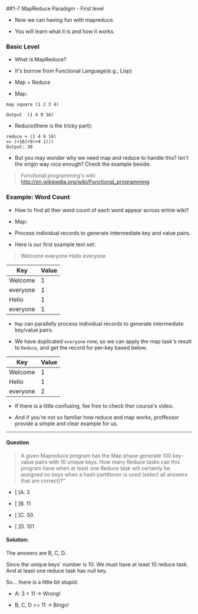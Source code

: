 ##1-7 MapReduce Paradigm - First level

- Now we can having fun with mapreduce.

- You will learn what it is and how it works.

### Basic Level

- What is MapReduce?

- It's borrow from Functional Language(e.g., Lisp)

- Map + Reduce

- Map:

```
map square (1 2 3 4)

Output  (1 4 9 16)
```
- Reduce(there is the tricky part):

```
reduce + (1 4 9 16)
=> (+16(+9(+4 1)))
Output: 30
```

- But you may wonder why we need map and reduce to handle this? Isn't the origin way nice enough? Check the example beside.

> Functional programming's wiki
> http://en.wikipedia.org/wiki/Functional_programming


### Example: Word Count

- How to find all ther word count of each word appear across entrie wiki?

- Map:

- Process individual records to generate intermediate key and value pairs. 

- Here is our first example text set:


> Welcome everyone
> Hello everyone

Key| Value 
---------| ------------ 
Welcome | 1
everyone | 1
Hello | 1
everyone | 1

- `Map` can parallelly process individual records to generate intermediate key/value pairs.

- We have duplicated `everyone` now, so we can apply the map task's result to `Reduce`, and get the record for per-key based below.

Key| Value 
---------| ------------ 
Welcome | 1
Hello | 1
everyone | 2

- If there is a little confusing, fee free to check ther course's video.

- And if you're not so familiar how reduce and map works, proffessor provide a simple and clear example for us.

----

#### Question
> A given Mapreduce program has the Map phase generate 100 key-value pairs with 10 unique keys. How many Reduce tasks can this program have when at least one Reduce task will certainly be assigned no keys when a hash partitioner is used (select all answers that are correct)?"

- [ ]A.  3

- [ ]B.  11

- [ ]C. 50

- [ ]D. 101


#### Solution:

The answers are B, C, D.

Since the unique keys' number is 10. We must have at least 10 reduce task. And at least one reduce task has null key.

So... there is a little bit stupid:

- A: 3 < 11 -> Wrong!

- B, C, D >=  11 -> Bingo!